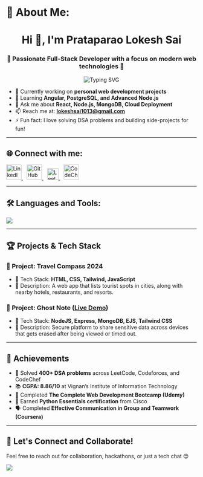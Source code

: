 # 💫 About Me:
<h1 align="center">Hi 👋, I'm Prataparao Lokesh Sai</h1>
<h3 align="center">🚀 Passionate Full-Stack Developer with a focus on modern web technologies 🚀</h3>

<p align="center">
  <img src="https://readme-typing-svg.herokuapp.com?font=Fira+Code&size=24&pause=1000&center=true&vCenter=true&width=435&lines=Full-Stack+Developer;MERN+Stack+Enthusiast;Cloud+Learner;Open+Source+Contributor" alt="Typing SVG" />
</p>

- 🔭 Currently working on **personal web development projects**
- 🌱 Learning **Angular, PostgreSQL, and Advanced Node.js**
- 💬 Ask me about **React, Node.js, MongoDB, Cloud Deployment**
- 📫 Reach me at: **lokeshsai1013@gmail.com**
- ⚡ Fun fact: I love solving DSA problems and building side-projects for fun!

---

## 🌐 Connect with me:
<p align="left">
  <a href="https://www.linkedin.com/in/p-lokesh-sai-186259255/" target="_blank">
    <img src="https://skillicons.dev/icons?i=linkedin" alt="LinkedIn" height="40"/>
  </a>
  <a href="https://github.com/Starboyx07" target="_blank" style="margin-left: 10px;">
    <img src="https://skillicons.dev/icons?i=github" alt="GitHub" height="40"/>
  </a>
  <a href="https://leetcode.com/u/lokeshsai1013/" target="_blank" style="margin-left: 10px;">
    <img src="https://cdn.jsdelivr.net/gh/devicons/devicon/icons/leetcode/leetcode-original.svg" alt="LeetCode" height="30" width="30"/>
  </a>

  <a href="https://www.codechef.com/users/lokeshsai1013" target="_blank" style="margin-left: 10px;">
    <img src="https://cdn.codechef.com/images/cc-logo.svg" alt="CodeChef" height="40"/>
  </a>
</p>


---

## 🛠️ Languages and Tools:
<p align="left">
  <img src="https://skillicons.dev/icons?i=react,angular,nodejs,express,mongodb,postgres,javascript,html,css,tailwind,python,cpp,java,php,git,github" />
</p>

---

## 🏆 Projects & Tech Stack

### 🚧 Project: Travel Compass 2024
- 🧰 Tech Stack: **HTML, CSS, Tailwind, JavaScript**
- 📄 Description: A web app that lists tourist spots in cities, along with nearby hotels, restaurants, and resorts.

### 🚧 Project: Ghost Note ([Live Demo](https://ghostnote-ygf4.onrender.com/))
- 🧰 Tech Stack: **NodeJS, Express, MongoDB, EJS, Tailwind CSS**
- 📄 Description: Secure platform to share sensitive data across devices that gets erased after being viewed or timed out.

---

## 🏅 Achievements

- 🧠 Solved **400+ DSA problems** across LeetCode, Codeforces, and CodeChef
- 📚 **CGPA: 8.86/10** at Vignan’s Institute of Information Technology
- 📖 Completed **The Complete Web Development Bootcamp (Udemy)**
- 🐍 Earned **Python Essentials certification** from Cisco
- 🗣️ Completed **Effective Communication in Group and Teamwork (Coursera)**

---

## 🚀 Let's Connect and Collaborate!
Feel free to reach out for collaboration, hackathons, or just a tech chat 😊

[![](https://visitcount.itsvg.in/api?id=Starboyx07&icon=0&color=0)](https://visitcount.itsvg.in)
